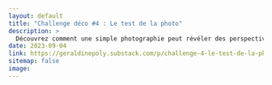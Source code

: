 ```yaml
---
layout: default
title: "Challenge déco #4 : Le test de la photo"
description: >
  Découvrez comment une simple photographie peut révéler des perspectives inattendues et vous aider à créer une entrée plus accueillante et esthétique. Rejoignez cette aventure déco pour découvrir des astuces simples mais puissantes pour améliorer la première impression de votre maison
date: 2023-09-04
link: https://geraldinepoly.substack.com/p/challenge-4-le-test-de-la-photo
sitemap: false
image:
---
```

